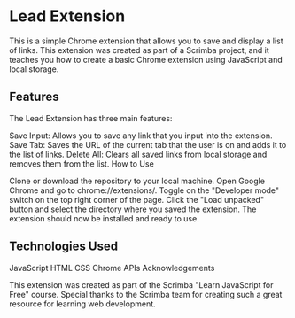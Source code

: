 <h1>Lead Extension</h1>

This is a simple Chrome extension that allows you to save and display a list of links. This extension was created as part of a Scrimba project, and it teaches you how to create a basic Chrome extension using JavaScript and local storage.

<h2>Features</h2>

The Lead Extension has three main features:

Save Input: Allows you to save any link that you input into the extension.
Save Tab: Saves the URL of the current tab that the user is on and adds it to the list of links.
Delete All: Clears all saved links from local storage and removes them from the list.
How to Use

Clone or download the repository to your local machine.
Open Google Chrome and go to chrome://extensions/.
Toggle on the "Developer mode" switch on the top right corner of the page.
Click the "Load unpacked" button and select the directory where you saved the extension.
The extension should now be installed and ready to use.
<h2>Technologies Used</h2>

JavaScript
HTML
CSS
Chrome APIs
Acknowledgements

This extension was created as part of the Scrimba "Learn JavaScript for Free" course. Special thanks to the Scrimba team for creating such a great resource for learning web development.
